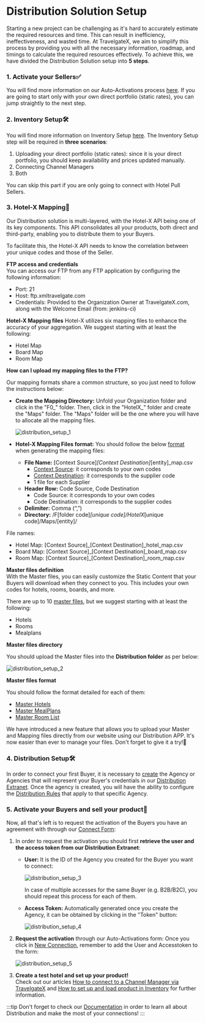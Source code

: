 ﻿---
sidebar_position: 2
---

# Distribution Solution Setup

Starting a new project can be challenging as it's hard to accurately estimate the required resources and time. This can result in inefficiency, ineffectiveness, and wasted time.
At TravelgateX, we aim to simplify this process by providing you with all the necessary information, roadmap, and timings to calculate the required resources effectively. To achieve this, we have divided the Distribution Solution setup into **5 steps**.

### 1. Activate your Sellers✅

You will find more information on our Auto-Activations process [here](/kb/connections/my-connections/guick-guide-to-auto-activations). If you are going to start only with your own direct portfolio (static rates), you can jump straightly to the next step. 

### 2. Inventory Setup🛠️
You will find more information on Inventory Setup [here](/kb/our-products/are-you-a-buyer/inventory/how-tos/how-to-set-up-and-load-product-inventory). The Inventory Setup step will be required in **three scenarios**:

1. Uploading your direct portfolio (static rates): since it is your direct portfolio, you should keep availability and prices updated manually. 
1. Connecting Channel Managers
1. Both

You can skip this part if you are only going to connect with Hotel Pull Sellers.

### 3. Hotel-X Mapping🏨
Our Distribution solution is multi-layered, with the Hotel-X API being one of its key components. This API consolidates all your products, both direct and third-party, enabling you to distribute them to your Buyers.

To facilitate this, the Hotel-X API needs to know the correlation between your unique codes and those of the Seller.

**FTP access and credentials**  
You can access our FTP from any FTP application by configuring the following information:

- Port: 21
- Host: ftp.xmltravelgate.com
- Credentials: Provided to the Organization Owner at TravelgateX.com, along with the Welcome Email (from: jenkins-ci) 

**Hotel-X Mapping files**
Hotel-X utilizes six mapping files to enhance the accuracy of your aggregation. We suggest starting with at least the following:

- Hotel Map
- Board Map
- Room Map

**How can I upload my mapping files to the FTP?**

Our mapping formats share a common structure, so you just need to follow the instructions below:

- **Create the Mapping Directory:** Unfold your Organization folder and click in the "F0_" folder. Then, click in the "HotelX_" folder and create the "Maps" folder. The "Maps" folder will be the one where you will have to allocate all the mapping files.

	![distribution_setup_1](https://storage.travelgate.com/kbase/distribution_setup_1.jpg)


- **Hotel-X Mapping Files format:** You should follow the below [format](/docs/apis/for-buyers/hotel-x-pull-buyers-api/plugins/mapping) when generating the mapping files:
	- **File Name:** [Context Source]_[Context Destination]_[entity]_map.csv
		- [Context Source](/kb/our-products/are-you-a-buyer/getting-started-with-hotel-x-buyers-api/hotel-x-credentials): it corresponds to your own codes
		- [Context Destination](/kb/our-products/are-you-a-buyer/getting-started-with-hotel-x-buyers-api/hotel-x-credentials): it corresponds to the supplier code
		- 1 file for each Supplier
	- **Header Row:** Code Source, Code Destination
		- Code Source: it corresponds to your own codes
		- Code Destination: it corresponds to the supplier codes
	- **Delimiter:** Comma (“,”)
	- **Directory:** /F[folder code]_[unique code]/HotelX_[unique code]/Maps/[entity]/

File names:

- Hotel Map: [Context Source]_[Context Destination]_hotel_map.csv
- Board Map: [Context Source]_[Context Destination]_board_map.csv
- Room Map: [Context Source]_[Context Destination]_room_map.csv 

**Master files definition**  
With the Master files, you can easily customize the Static Content that your Buyers will download when they connect to you. This includes your own codes for hotels, rooms, boards, and more.

There are up to 10 [master files](/docs/apps/distribution/files/master-files/overview), but we suggest starting with at least the following:

- Hotels
- Rooms
- Mealplans

**Master files directory**

You should upload the Master files into the **Distribution folder** as per below: 

![distribution_setup_2](https://storage.travelgate.com/kbase/distribution_setup_2.jpg)

**Master files format**

You should follow the format detailed for each of them:

- [Master Hotels](/docs/apps/distribution/files/master-files/hotels) 
- [Master MealPlans](/docs/apps/distribution/files/master-files/meal-plans)
- [Master Room List](/docs/apps/distribution/files/master-files/room-list)

We have introduced a new feature that allows you to upload your Master and Mapping files directly from our website using our Distribution APP. It's now easier than ever to manage your files. Don't forget to give it a try!🚀

### 4. Distribution Setup🛠️
In order to connect your first Buyer, it is necessary to [create](/docs/apps/distribution/extranet/agencies) the Agency or Agencies that will represent your Buyer's credentials in our [Distribution Extranet](/docs/apps/distribution/extranet/overview). Once the agency is created, you will have the ability to configure the [Distribution Rules](/docs/apps/distribution/extranet/general-settings/configuration/overview) that apply to that specific Agency.

### 5. Activate your Buyers and sell your product🚀
Now, all that's left is to request the activation of the Buyers you have an agreement with through our [Connect Form](/kb/connections/my-connections/guick-guide-to-auto-activations):

1. In order to request the activation you should first **retrieve the user and the access token from our Distribution Extranet**:
	- **User:** It is the ID of the Agency you created for the Buyer you want to connect:
	
		![distribution_setup_3](https://storage.travelgate.com/kbase/distribution_setup_3.jpg)
		
		In case of multiple accesses for the same Buyer (e.g. B2B/B2C), you should repeat this process for each of them.

	- **Access Token:** Automatically generated once you create the Agency, it can be obtained by clicking in the "Token" button:

		![distribution_setup_4](https://storage.travelgate.com/kbase/distribution_setup_4.jpg)

 

2. **Request the activation** through our Auto-Activations form: Once you click in [New Connection](/kb/connections/my-connections/guick-guide-to-auto-activations), remember to add the User and Accesstoken to the form:

	![distribution_setup_5](https://storage.travelgate.com/kbase/distribution_setup_5.jpg)


 

3. **Create a test hotel and set up your product!**  
Check out our articles [How to connect to a Channel Manager via TravelgateX](/kb/our-products/are-you-a-buyer/getting-started-as-a-new-buyer/how-to-connect-to-a-channel-manager-via-travelgatex) and [How to set up and load product in Inventory](/kb/our-products/are-you-a-buyer/inventory/how-tos/how-to-set-up-and-load-product-inventory) for further information.


:::tip
Don't forget to check our [Documentation](/docs/apps/distribution/quickstart) in order to learn all about Distribution and make the most of your connections!
:::

 